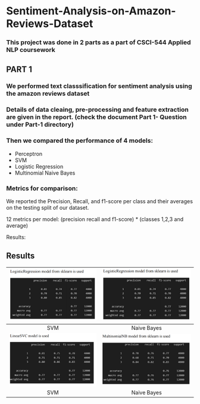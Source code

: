 # Sentiment-Analysis-on-Amazon-Reviews-Dataset

### This project was done in 2 parts as a part of CSCI-544 Applied NLP coursework

## PART 1

### We performed text classsification for sentiment analysis using the amazon reviews dataset

### Details of data cleaing, pre-processing and feature extraction are given in the report. (check the document Part 1- Question under Part-1 directory)

### Then we compared the performance of 4 models:
 - Perceptron
 - SVM
 - Logistic Regression
 - Multinomial Naive Bayes

### Metrics for comparison:
We reported the Precision, Recall, and f1-score per class and their averages on the testing split of our dataset.

12 metrics per model:
(precision recall and f1-score)  *  (classes 1,2,3 and average) 


Results:





## Results

![](./output/part1-logistic.png)  |  ![](./output/part1-logistic.png) 
:-------------------------:|:-------------------------:
SVM           |                      Naive Bayes   
![](./output/part1-svm.png)  |  ![](./output/part1-multiNB.png)
SVM           |                      Naive Bayes   





 
